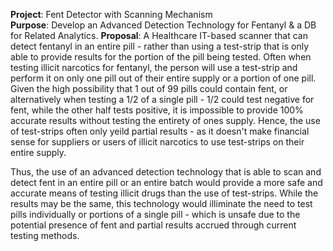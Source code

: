 **Project**: Fent Detector with Scanning Mechanism      
**Purpose**: Develop an Advanced Detection Technology for Fentanyl & a DB for Related Analytics. 
**Proposal**: A Healthcare IT-based scanner that can detect fentanyl in an entire pill - rather than using a test-strip that is only able to provide results for the portion of the pill being tested. Often when testing illicit narcotics for fentanyl, the person will use a test-strip and perform it on only one pill out of their entire supply or a portion of one pill. Given the high possibility that 1 out of 99 pills could contain fent, or alternatively when testing a 1/2 of a single pill - 1/2 could test negative for fent, while the other half tests positive, it is impossible to provide 100% accurate results without testing the entirety of ones supply. Hence, the use of test-strips often only yeild partial results - as it doesn't make financial sense for suppliers or users of illicit narcotics to use test-strips on their entire supply. 

Thus, the use of an advanced detection technology that is able to scan and detect fent in an entire pill or an entire batch would provide a more safe and accurate means of testing illicit drugs than the use of test-strips. While the results may be the same, this technology would illiminate the need to test pills individually or portions of a single pill - which is unsafe due to the potential presence of fent and partial results accrued through current testing methods.    

